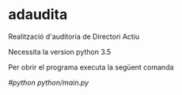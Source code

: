 # adaudita
Realització d'auditoria de Directori Actiu

Necessita la version python 3.5

Per obrir el programa executa la següent comanda

 *#python python/main.py*

